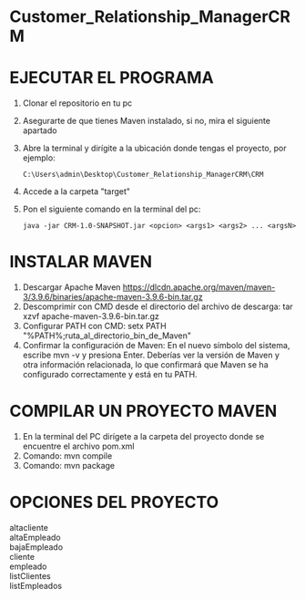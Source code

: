 # Customer_Relationship_ManagerCRM

# EJECUTAR EL PROGRAMA

1. Clonar el repositorio en tu pc
2. Asegurarte de que tienes Maven instalado, si no, mira el siguiente apartado
3. Abre la terminal y dirígite a la ubicación donde tengas el proyecto, por ejemplo:

	```C:\Users\admin\Desktop\Customer_Relationship_ManagerCRM\CRM```

4. Accede a la carpeta "target"
5. Pon el siguiente comando en la terminal del pc:

	```java -jar CRM-1.0-SNAPSHOT.jar <opcion> <args1> <args2> ... <argsN>```

# INSTALAR MAVEN

1. Descargar Apache Maven https://dlcdn.apache.org/maven/maven-3/3.9.6/binaries/apache-maven-3.9.6-bin.tar.gz
2. Descomprimir con CMD desde el directorio del archivo de descarga: tar xzvf apache-maven-3.9.6-bin.tar.gz
3. Configurar PATH con CMD: setx PATH "%PATH%;ruta_al_directorio_bin_de_Maven"
4. Confirmar la configuración de Maven:
	En el nuevo símbolo del sistema, escribe mvn -v y presiona Enter.
	Deberías ver la versión de Maven y otra información relacionada, lo que confirmará que Maven se ha configurado correctamente y está en tu PATH.


# COMPILAR UN PROYECTO MAVEN

1. En la terminal del PC dirígete a la carpeta del proyecto donde se encuentre el archivo pom.xml
2. Comando: mvn compile
3. Comando: mvn package

# OPCIONES DEL PROYECTO

altacliente <phone> <nombre> <apellido> <email><br>
altaEmpleado <dni> <nombre> <apellido><br>
bajaEmpleado <dni><br>
cliente <phone><br>
empleado <dni><br>
listClientes<br>
listEmpleados<br>




